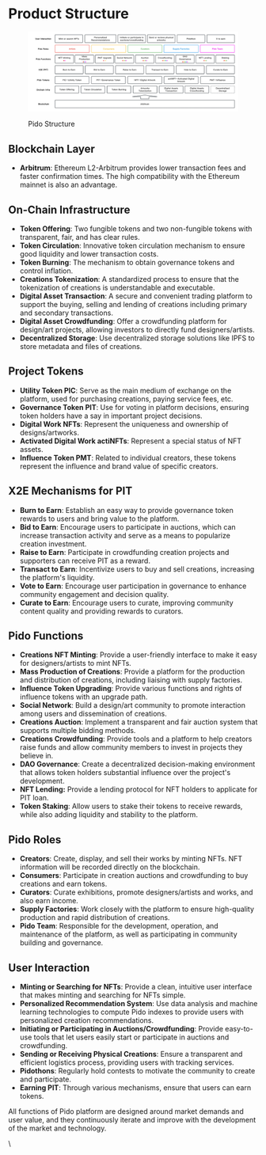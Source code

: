 # Product Structure

<figure><img src="../.gitbook/assets/Pido Structure (2).jpg" alt=""><figcaption><p>Pido Structure</p></figcaption></figure>

## Blockchain Layer

* **Arbitrum**: Ethereum L2-Arbitrum provides lower transaction fees and faster confirmation times. The high compatibility with the Ethereum mainnet is also an advantage.

## On-Chain Infrastructure

* **Token Offering**: Two fungible tokens and two non-fungible tokens with transparent, fair, and has clear rules.
* **Token Circulation**: Innovative token circulation mechanism to ensure good liquidity and lower transaction costs.
* **Token Burning**: The mechanism to obtain governance tokens and control inflation.
* **Creations Tokenization**: A standardized process to ensure that the tokenization of creations is understandable and executable.
* **Digital Asset Transaction**: A secure and convenient trading platform to support the buying, selling and lending of creations including primary and secondary transactions.
* **Digital Asset Crowdfunding**: Offer a crowdfunding platform for design/art projects, allowing investors to directly fund designers/artists.
* **Decentralized Storage**: Use decentralized storage solutions like IPFS to store metadata and files of creations.

## Project Tokens

* **Utility Token PIC**: Serve as the main medium of exchange on the platform, used for purchasing creations, paying service fees, etc.
* **Governance Token PIT**: Use for voting in platform decisions, ensuring token holders have a say in important project decisions.
* **Digital Work NFTs**: Represent the uniqueness and ownership of designs/artworks.
* **Activated Digital Work actiNFTs**: Represent a special status of NFT assets.
* **Influence Token PMT**: Related to individual creators, these tokens represent the influence and brand value of specific creators.

## X2E Mechanisms for PIT

* **Burn to Earn**: Establish an easy way to provide governance token rewards to users and bring value to the platform.
* **Bid to Earn**: Encourage users to participate in auctions, which can increase transaction activity and serve as a means to popularize creation investment.
* **Raise to Earn**: Participate in crowdfunding creation projects and supporters can receive PIT as a reward.
* **Transact to Earn**: Incentivize users to buy and sell creations, increasing the platform's liquidity.
* **Vote to Earn**: Encourage user participation in governance to enhance community engagement and decision quality.
* **Curate to Earn**: Encourage users to curate, improving community content quality and providing rewards to curators.

## Pido Functions

* **Creations NFT Minting**: Provide a user-friendly interface to make it easy for designers/artists to mint NFTs.
* **Mass Production of Creations**: Provide a platform for the production and distribution of creations, including liaising with supply factories.
* **Influence Token Upgrading**: Provide various functions and rights of influence tokens with an upgrade path.
* **Social Network**: Build a design/art community to promote interaction among users and dissemination of creations.
* **Creations Auction**: Implement a transparent and fair auction system that supports multiple bidding methods.
* **Creations Crowdfunding**: Provide tools and a platform to help creators raise funds and allow community members to invest in projects they believe in.
* **DAO Governance**: Create a decentralized decision-making environment that allows token holders substantial influence over the project's development.
* **NFT Lending:** Provide a lending protocol for NFT holders to applicate for PIT loan.
* **Token Staking**: Allow users to stake their tokens to receive rewards, while also adding liquidity and stability to the platform.

## Pido Roles

* **Creators**: Create, display, and sell their works by minting NFTs. NFT information will be recorded directly on the blockchain.
* **Consumers**: Participate in creation auctions and crowdfunding to buy creations and earn tokens.
* **Curators**: Curate exhibitions, promote designers/artists and works, and also earn income.
* **Supply Factories**: Work closely with the platform to ensure high-quality production and rapid distribution of creations.
* **Pido Team**: Responsible for the development, operation, and maintenance of the platform, as well as participating in community building and governance.

## User Interaction

* **Minting or Searching for NFTs**: Provide a clean, intuitive user interface that makes minting and searching for NFTs simple.
* **Personalized Recommendation System**: Use data analysis and machine learning technologies to compute Pido indexes to provide users with personalized creation recommendations.
* **Initiating or Participating in Auctions/Crowdfunding**: Provide easy-to-use tools that let users easily start or participate in auctions and crowdfunding.
* **Sending or Receiving Physical Creations**: Ensure a transparent and efficient logistics process, providing users with tracking services.
* **Pidothons**: Regularly hold contests to motivate the community to create and participate.
* **Earning PIT**: Through various mechanisms, ensure that users can earn tokens.

All functions of Pido platform are designed around market demands and user value, and they continuously iterate and improve with the development of the market and technology.

\

